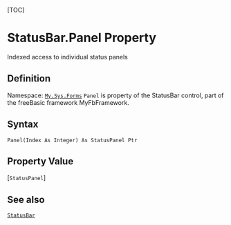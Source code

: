 [TOC]
# StatusBar.Panel Property
Indexed access to individual status panels
## Definition
Namespace: [`My.Sys.Forms`](My.Sys.Forms.md)
`Panel` is property of the StatusBar control, part of the freeBasic framework MyFbFramework.
## Syntax
```freeBasic
Panel(Index As Integer) As StatusPanel Ptr
```
## Property Value
[`StatusPanel`]
## See also
[`StatusBar`](StatusBar.md)

